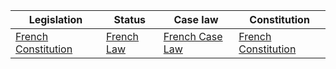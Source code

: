| Legislation | Status | Case law | Constitution |
|---|---|---|---|
| [French Constitution](https://www.legifrance.gouv.fr/) | [French Law](https://www.legifrance.gouv.fr/) | [French Case Law](https://www.courdecassation.fr/jurisprudence_publique/index.html) | [French Constitution](https://www.legifrance.gouv.fr/) |